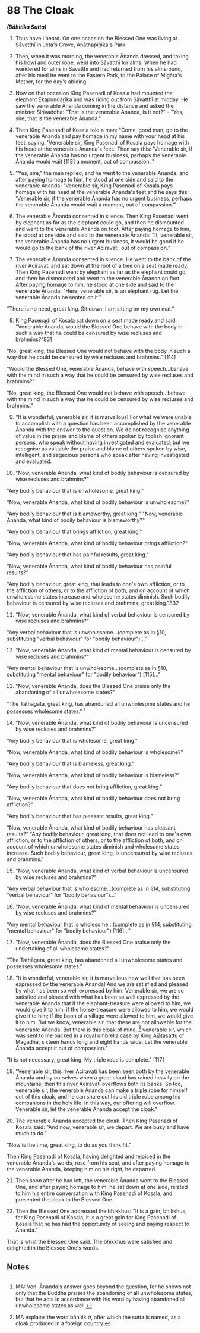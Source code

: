 # 88 The Cloak
***(Bāhitika Sutta)***

1. Thus have I heard. On one occasion the Blessed One was living at Sāvatthī in Jeta's Grove, Anāthapiṇ̣̂ika's Park.

2. Then, when it was morning, the venerable Ānanda dressed, and taking his bowl and outer robe, went into Sāvatthī for alms. When he had wandered for alms in Sāvatthī and had returned from his almsround, after his meal he went to the Eastern Park, to the Palace of Migāra's Mother, for the day's abiding.

3. Now on that occasion King Pasenadi of Kosala had mounted the elephant Ekapuṇdarīka and was riding out from Sāvatthī at midday. He saw the venerable Ānanda coming in the distance and asked the minister Sirivaddha: "That is the venerable Ānanda, is it not?" - "Yes, sire, that is the venerable Ānanda."

4. Then King Pasenadi of Kosala told a man: "Come, good man, go to the venerable Ānanda and pay homage in my name with your head at his feet, saying: 'Venerable sir, King Pasenadi of Kosala pays homage with his head at the venerable Ānanda's feet.' Then say this: 'Venerable sir, if the venerable Ānanda has no urgent business, perhaps the venerable Ānanda would wait [113] a moment, out of compassion.'"

5. "Yes, sire," the man replied, and he went to the venerable Ānanda, and after paying homage to him, he stood at one side and said to the venerable Ānanda: "Venerable sir, King Pasenadi of Kosala pays homage with his head at the venerable Ānanda's feet and he says this: 'Venerable sir, if the venerable Ānanda has no urgent business, perhaps the venerable Ānanda would wait a moment, out of compassion.'"

6. The venerable Ānanda consented in silence. Then King Pasenadi went by elephant as far as the elephant could go, and then he dismounted and went to the venerable Ānanda on foot. After paying homage to him, he stood at one side and said to the
venerable Ānanda: "If, venerable sir, the venerable Ānanda has no urgent business, it would be good if he would go to the bank of the river Aciravati, out of compassion."

7. The venerable Ānanda consented in silence. He went to the bank of the river Aciravati and sat down at the root of a tree on a seat made ready. Then King Pasenadi went by elephant as far as the elephant could go, and then he dismounted and went to the venerable Ānanda on foot. After paying homage to him, he stood at one side and said to the venerable Ānanda: "Here, venerable sir, is an elephant rug. Let the venerable Ānanda be seated on it."

"There is no need, great king. Sit down. I am sitting on my own mat."

8. King Pasenadi of Kosala sat down on a seat made ready and said: "Venerable Ānanda, would the Blessed One behave with the body in such a way that he could be censured by wise recluses and brahmins?"831

"No, great king, the Blessed One would not behave with the body in such a way that he could be censured by wise recluses and brahmins." [114]

"Would the Blessed One, venerable Ānanda, behave with speech...behave with the mind in such a way that he could be censured by wise recluses and brahmins?"

"No, great king, the Blessed One would not behave with speech...behave with the mind in such a way that he could be censured by wise recluses and brahmins."

9. "It is wonderful, yenerable sir, it is marvellous! For what we were unable to accomplish with a question has been accomplished by the venerable Ānanda with the answer to the question. We do not recognise anything of value in the praise and blame of others spoken by foolish ignorant persons, who speak without having investigated and evaluated; but we recognise as valuable the praise and blame of others spoken by wise, intelligent, and sagacious persons who speak after having investigated and evaluated.

10. "Now, venerable Ānanda, what kind of bodily behaviour is censured by wise recluses and brahmins?"

"Any bodily behaviour that is unwholesome, great king."

"Now, venerable Ānanda, what kind of bodily behaviour is unwholesome?"

"Any bodily behaviour that is blameworthy, great king."
"Now, venerable Ānanda, what kind of bodily behaviour is blameworthy?"

"Any bodily behaviour that brings affliction, great king."

"Now, venerable Ānanda, what kind of bodily behaviour brings affliction?"

"Any bodily behaviour that has painful results, great king."

"Now, venerable Ānanda, what kind of bodily behaviour has painful results?"

"Any bodily behaviour, great king, that leads to one's own affliction, or to the affliction of others, or to the affliction of both, and on account of which unwholesome states increase and wholesome states diminish. Such bodily behaviour is censured by wise recluses and brahmins, great king."832

11. "Now, venerable Ānanda, what kind of verbal behaviour is censured by wise recluses and brahmins?"

"Any verbal behaviour that is unwholesome...(complete as in §10, substituting "verbal behaviour" for "bodily behaviour")..."

12. "Now, venerable Ānanda, what kind of mental behaviour is censured by wise recluses and brahmins?"

"Any mental behaviour that is unwholesome...(complete as in §10, substituting "mental behaviour" for "bodily behaviour") [115]..."

13. "Now, venerable Ānanda, does the Blessed One praise only the abandoning of all unwholesome states?"

"The Tathāgata, great king, has abandoned all unwholesome states and he possesses wholesome states." [^833]

14. "Now, venerable Ānanda, what kind of bodily behaviour is uncensured by wise recluses and brahmins?"

"Any bodily behaviour that is wholesome, great king."

"Now, venerable Ānanda, what kind of bodily behaviour is wholesome?"

"Any bodily behaviour that is blameless, great king."

"Now, venerable Ānanda, what kind of bodily behaviour is blameless?"

"Any bodily behaviour that does not bring affliction, great king."

"Now, venerable Ānanda, what kind of bodily behaviour does not bring affliction?"

"Any bodily behaviour that has pleasant results, great king."

"Now, venerable Ānanda, what kind of bodily behaviour has pleasant results?"
"Any bodily behaviour, great king, that does not lead to one's own affliction, or to the affliction of others, or to the affliction of both, and on account of which unwholesome states diminish and wholesome states increase. Such bodily behaviour, great king, is uncensured by wise recluses and brahmins."

15. "Now, venerable Ānanda, what kind of verbal behaviour is uncensured by wise recluses and brahmins?"

"Any verbal behaviour that is wholesome...(complete as in §14, substituting "verbal behaviour" for "bodily behaviour")..."

16. "Now, venerable Ānanda, what kind of mental behaviour is uncensured by wise recluses and brahmins?"

"Any mental behaviour that is wholesome...(complete as in §14, substituting "mental behaviour" for "bodily behaviour") [116]..."

17. "Now, venerable Ānanda, does the Blessed One praise only the undertaking of all wholesome states?"

"The Tathāgata, great king, has abandoned all unwholesome states and possesses wholesome states."

18. "It is wonderful, venerable sir, it is marvellous how well that has been expressed by the venerable Ānanda! And we are satisfied and pleased by what has been so well expressed by him. Venerable sir, we are so satisfied and pleased with what has been so well expressed by the venerable Ānanda that if the elephant-treasure were allowed to him, we would give it to him; if the horse-treasure were allowed to him, we would give it to him; if the boon of a village were allowed to him, we would give it to him. But we know, venerable sir, that these are not allowable for the venerable Ānanda. But there is this cloak of mine, [^834] venerable sir, which was sent to me packed in a royal umbrella case by King Ajātasattu of Magadha, sixteen hands long and eight hands wide. Let the venerable Ānanda accept it out of compassion."

"It is not necessary, great king. My triple robe is complete." [117]

19. "Venerable sir, this river Aciravatī has been seen both by the venerable Ānanda and by ourselves when a great cloud has rained heavily on the mountains; then this river Aciravatī overflows both its banks. So too, venerable sir, the venerable Ānanda can make a triple robe for himself out of this cloak, and he can share out his old triple robe among his companions in the holy life. In this way, our offering will overflow. Venerable sir, let the venerable Ānanda accept the cloak."

20. The venerable Ānanda accepted the cloak. Then King Pasenadi of Kosala said: "And now, venerable sir, we depart. We are busy and have much to do."

"Now is the time, great king, to do as you think fit."

Then King Pasenadi of Kosala, having delighted and rejoiced in the venerable Ānanda's words, rose from his seat, and after paying homage to the venerable Ānanda, keeping him on his right, he departed.

21. Then soon after he had left, the venerable Ānanda went to the Blessed One, and after paying homage to him, he sat down at one side, related to him his entire conversation with King Pasenadi of Kosala, and presented the cloak to the Blessed One.

22. Then the Blessed One addressed the bhikkhus: "It is a gain, bhikkhus, for King Pasenadi of Kosala, it is a great gain for King Pasenadi of Kosala that he has had the opportunity of seeing and paying respect to Ānanda."

That is what the Blessed One said. The bhikkhus were satisfied and delighted in the Blessed One's words.

## Notes

[^831]: MA explains that the king asked this question with reference to the case involving the female wanderer Sundari, which was pending investigation at the time. Wishing to discredit the Buddha, some wandering ascetics persuaded Sundarī to visit Jeta's Grove at night and then let herself be seen returning at dawn, so people would become suspicious. After some time they had her murdered and buried
near Jeta's Grove, and when her body was discovered there, they pointed an accusing finger at the Buddha. After a week the false report was exposed when the king's spies found out the real story behind the murder. See Ud 4:8/42-45.

[^832]: Briefly, this passage offers five criteria of evil actions: unwholesomeness underscores the psychological quality of the action, its unhealthy effect upon the mind; its being blameworthy underscores its morally detrimental nature; its capacity to produce painful results calls attention to its undesirable kammic potential; and the last statement calls attention to both its evil motivation and the harmful long-range consequences such action entails for both oneself and others. The opposite explanation applies to good action, discussed in §14.

[^833]: MA: Ven. Ānanda's answer goes beyond the question, for he shows not only that the Buddha praises the abandoning of all unwholesome states, but that he acts in accordance with his word by having abandoned all unwholesome states as well.

[^834]: MA explains the word băhitik $\bar{a}$, after which the sutta is named, as a cloak produced in a foreign country.


